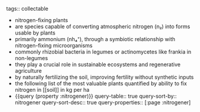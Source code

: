 tags:: collectable

- nitrogen-fixing plants
- are species capable of converting atmospheric nitrogen (n₂) into forms usable by plants
- primarily ammonium (nh₄⁺), through a symbiotic relationship with nitrogen-fixing microorganisms
- commonly rhizobial bacteria in legumes or actinomycetes like frankia in non-legumes
- they play a crucial role in sustainable ecosystems and regenerative agriculture
- by naturally fertilizing the soil, improving fertility without synthetic inputs
- the following list of the most valuable plants quantified by ability to fix nitrogen in [[soil]] in kg per ha
- {{query (property :nitrogener)}}
  query-table:: true
  query-sort-by:: nitrogener
  query-sort-desc:: true
  query-properties:: [:page :nitrogener]